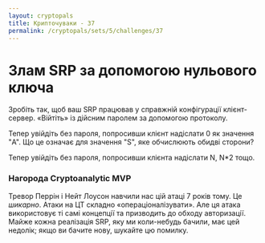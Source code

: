 ```yaml
---
layout: cryptopals
title: Крипточуваки - 37
permalink: /cryptopals/sets/5/challenges/37
---
```


# Злам SRP за допомогою нульового ключа

Зробіть так, щоб ваш SRP працював у справжній конфігурації клієнт-сервер. «Війтіть» із дійсним паролем за допомогою протоколу.

Тепер увійдіть без пароля, попросивши клієнт надіслати 0 як значення "A". Що це означає для значення "S", яке обчислюють обидві сторони?

Тепер увійдіть без пароля, попросивши клієнта надіслати N, N*2 тощо.

<div class="panel panel-info">
  <div class="panel-heading">
    <h3 class="panel-title">Нагорода Cryptoanalytic MVP</h3>
  </div>
  <div class="panel-body">
    <p>
      Тревор Перрін і Нейт Лоусон навчили нас цій атаці 7 років тому. Це <i>шикарно</i>. Атаки на ЦТ складно «операціоналізувати». Але ця атака використовує ті самі концепції та призводить до обходу авторизації. Майже кожна реалізація SRP, яку ми коли-небудь бачили, має цей недолік; якщо ви бачите нову, шукайте цю помилку.
    </p>
  </div>
</div>